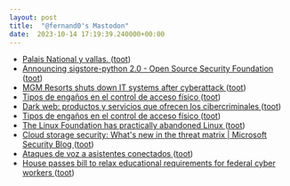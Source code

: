 ```yaml
---
layout: post
title:  "@fernand0's Mastodon"
date:  2023-10-14 17:19:39.240000+00:00
---
```

*  [Palais National y vallas. ](https://www.flickr.com/photos/fernand0/53235608247) ([toot](https://mastodon.social/@fernand0/111234513582299294))
*  [Announcing sigstore-python 2.0 - Open Source Security Foundation ](https://openssf.org/blog/2023/09/29/announcing-sigstore-python-2-0) ([toot](https://mastodon.social/@fernand0/111234475440490587))
*  [MGM Resorts shuts down IT systems after cyberattack ](https://www.bleepingcomputer.com/news/security/mgm-resorts-shuts-down-it-systems-after-cyberattack) ([toot](https://mastodon.social/@fernand0/111234320598886035))
*  [Tipos de engaños en el control de acceso físico ](https://blog.segu-info.com.ar) ([toot](https://mastodon.social/@fernand0/111234058391397698))
*  [Dark web: productos y servicios que ofrecen los cibercriminales ](https://www.welivesecurity.com/la-es/2023/07/04/dark-web-productos-servicios-ofrecen-cibercriminales) ([toot](https://mastodon.social/@fernand0/111233842936195027))
*  [Tipos de engaños en el control de acceso físico ](https://blog.segu-info.com.ar) ([toot](https://mastodon.social/@fernand0/111233600255581610))
*  [The Linux Foundation has practically abandoned Linux ](https://lunduke.locals.com/post/4666420/the-linux-foundation-has-practically-abandoned-linu) ([toot](https://mastodon.social/@fernand0/111233331513236866))
*  [Cloud storage security: What's new in the threat matrix \| Microsoft Security Blog ](https://www.microsoft.com/en-us/security/blog/2023/09/07/cloud-storage-security-whats-new-in-the-threat-matrix) ([toot](https://mastodon.social/@fernand0/111233079596371926))
*  [Ataques de voz a asistentes conectados ](https://fernand0.github.io//descubriendo-lo-inaudible) ([toot](https://mastodon.social/@fernand0/111232968650370737))
*  [House passes bill to relax educational requirements for federal cyber workers ](https://fedscoop.com/house-passes-bill-relax-federal-cyber-educational-requirements) ([toot](https://mastodon.social/@fernand0/111232900227638762))
